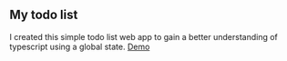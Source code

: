 ## My todo list

I created this simple todo list web app to gain a better understanding of typescript using a global state. [Demo](vibrant-kirch-19cf3c.netlify.app)
